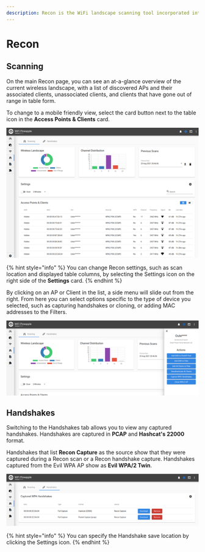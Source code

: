 ```yaml
---
description: Recon is the WiFi landscape scanning tool incorporated into PineAP.
---
```


# Recon

## Scanning

On the main Recon page, you can see an at-a-glance overview of the current wireless landscape, with a list of discovered APs and their associated clients, unassociated clients, and clients that have gone out of range in table form.

To change to a mobile friendly view, select the card button next to the table icon in the **Access Points & Clients** card.

![](../.gitbook/assets/image%20%281%29.png)

{% hint style="info" %}
You can change Recon settings, such as scan location and displayed table columns, by selecting the Settings icon on the right side of the **Settings** card.
{% endhint %}

By clicking on an AP or Client in the list, a side menu will slide out from the right. From here you can select options specific to the type of device you selected, such as capturing handshakes or cloning, or adding MAC addresses to the Filters.

![](../.gitbook/assets/image%20%2812%29.png)

## Handshakes

Switching to the Handshakes tab allows you to view any captured handshakes. Handshakes are captured in **PCAP** and **Hashcat's 22000** format.

Handshakes that list **Recon Capture** as the source show that they were captured during a Recon scan or a Recon handshake capture. Handshakes captured from the Evil WPA AP show as **Evil WPA/2 Twin**.

![](../.gitbook/assets/image%20%2810%29.png)

{% hint style="info" %}
You can specify the Handshake save location by clicking the Settings icon.
{% endhint %}

